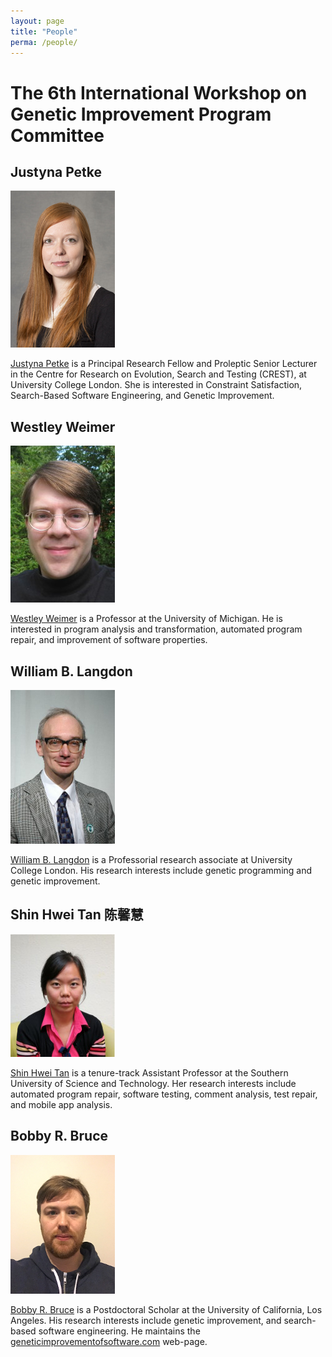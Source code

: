 ```yaml
---
layout: page
title: "People"
perma: /people/
---
```


# The 6th International Workshop on Genetic Improvement Program Committee 

## Justyna Petke

![](./profile_images/justyna.jpg)

[Justyna Petke](http://www0.cs.ucl.ac.uk/staff/j.petke) is a Principal Research Fellow and Proleptic Senior Lecturer in the Centre for Research on Evolution, Search and Testing (CREST), at University College London. She is interested in Constraint Satisfaction, Search-Based Software Engineering, and Genetic Improvement.

## Westley Weimer

![](./profile_images/westley.jpg)

[Westley Weimer](https://web.eecs.umich.edu/~weimerw) is a Professor at the University of Michigan. He is interested in program analysis and transformation, automated program repair, and improvement of software properties.

## William B. Langdon

![](./profile_images/bill.jpg)

[William B. Langdon](http://www0.cs.ucl.ac.uk/staff/w.langdon) is a Professorial research associate at University College London. His research interests include genetic programming and genetic improvement.

## Shin Hwei Tan 陈馨慧

![](./profile_images/shin.jpg)

[Shin Hwei Tan](https://www.shinhwei.com) is a tenure-track Assistant Professor at the Southern University of Science and Technology. Her research interests include automated program repair, software testing, comment analysis, test repair, and mobile app analysis.

## Bobby R. Bruce

![](./profile_images/bobby.png)

[Bobby R. Bruce](https://web.cs.ucla.edu/~b.bruce) is a Postdoctoral Scholar at the University of California, Los Angeles. His research interests include genetic improvement, and search-based software engineering. He maintains the [geneticimprovementofsoftware.com](http://www.geneticimprovementofsoftware.com) web-page.
